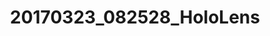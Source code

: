 ---
layout: default
category: bts
tags: ["hololens","unity"]
video: "https://player.vimeo.com/video/209757613?badge=0&amp;autopause=0&amp;player_id=0&amp;app_id=72231"
title: "20170323_082528_HoloLens"
thumbnail: "https://i.vimeocdn.com/video/625380272_295x166.jpg?r=pad"
---